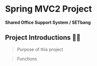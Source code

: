 # Spring MVC2 Project
**Shared Office Support System / SETbang**

## Project Introductions 👩‍💻
> Purpose of this project
  
> Functions
